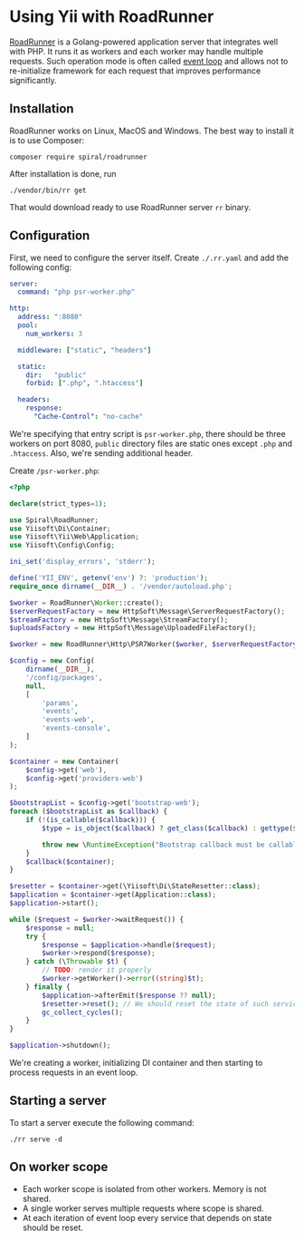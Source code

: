 # Using Yii with RoadRunner

[RoadRunner](https://roadrunner.dev/) is a Golang-powered application server that integrates well with PHP. It runs
it as workers and each worker may handle multiple requests. Such operation mode is often called
[event loop](using-with-event-loop.md) and allows not to re-initialize framework for each request that improves
performance significantly.

## Installation

RoadRunner works on Linux, MacOS and Windows. The best way to install it is to use Composer:

```
composer require spiral/roadrunner
```

After installation is done, run

```
./vendor/bin/rr get
```

That would download ready to use RoadRunner server `rr` binary.

## Configuration

First, we need to configure the server itself. Create `./.rr.yaml` and add the following config:

```yaml
server:
  command: "php psr-worker.php"

http:
  address: ":8080"
  pool:
    num_workers: 3

  middleware: ["static", "headers"]

  static:
    dir:   "public"
    forbid: [".php", ".htaccess"]

  headers:
    response:
      "Cache-Control": "no-cache"
```

We're specifying that entry script is `psr-worker.php`, there should be three workers on port 8080, `public` directory
files are static ones except `.php` and `.htaccess`. Also, we're sending additional header.

Create `/psr-worker.php`:

```php
<?php

declare(strict_types=1);

use Spiral\RoadRunner;
use Yiisoft\Di\Container;
use Yiisoft\Yii\Web\Application;
use Yiisoft\Config\Config;

ini_set('display_errors', 'stderr');

define('YII_ENV', getenv('env') ?: 'production');
require_once dirname(__DIR__) . '/vendor/autoload.php';

$worker = RoadRunner\Worker::create();
$serverRequestFactory = new HttpSoft\Message\ServerRequestFactory();
$streamFactory = new HttpSoft\Message\StreamFactory();
$uploadsFactory = new HttpSoft\Message\UploadedFileFactory();

$worker = new RoadRunner\Http\PSR7Worker($worker, $serverRequestFactory, $streamFactory, $uploadsFactory);

$config = new Config(
    dirname(__DIR__),
    '/config/packages',
    null,
    [
        'params',
        'events',
        'events-web',
        'events-console',
    ]
);

$container = new Container(
    $config->get('web'),
    $config->get('providers-web')
);

$bootstrapList = $config->get('bootstrap-web');
foreach ($bootstrapList as $callback) {
    if (!(is_callable($callback))) {
        $type = is_object($callback) ? get_class($callback) : gettype($callback);

        throw new \RuntimeException("Bootstrap callback must be callable, $type given.");
    }
    $callback($container);
}

$resetter = $container->get(\Yiisoft\Di\StateResetter::class);
$application = $container->get(Application::class);
$application->start();

while ($request = $worker->waitRequest()) {
    $response = null;
    try {
        $response = $application->handle($request);
        $worker->respond($response);
    } catch (\Throwable $t) {
        // TODO: render it properly
        $worker->getWorker()->error((string)$t);            
    } finally {
        $application->afterEmit($response ?? null);
        $resetter->reset(); // We should reset the state of such services every request.
        gc_collect_cycles();
    }
}

$application->shutdown();
```

We're creating a worker, initializing DI container and then starting to process requests in an event loop. 

## Starting a server

To start a server execute the following command:

```
./rr serve -d
```

## On worker scope

- Each worker scope is isolated from other workers. Memory is not shared.
- A single worker serves multiple requests where scope is shared.
- At each iteration of event loop every service that depends on state should be reset.
